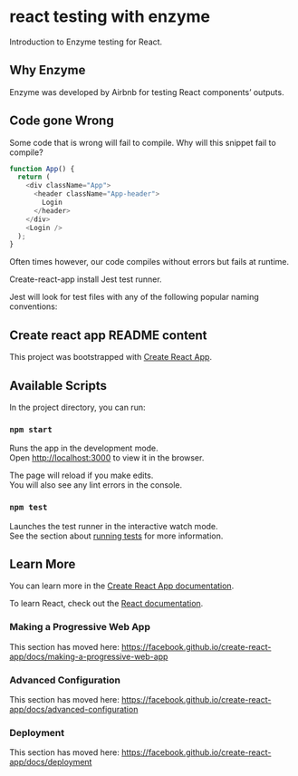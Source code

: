 # react testing with enzyme

Introduction to Enzyme testing for React.

## Why Enzyme

Enzyme was developed by Airbnb for testing React components’ outputs.

## Code gone Wrong

Some code that is wrong will fail to compile. 
Why will this snippet fail to compile?

```js
function App() {
  return (
    <div className="App">
      <header className="App-header">
        Login
      </header>
    </div>
    <Login />
  );
}
```

Often times however, our code compiles without errors but fails at runtime.

Create-react-app install Jest test runner.

Jest will look for test files with any of the following popular naming conventions:

## Create react app README content

This project was bootstrapped with [Create React App](https://github.com/facebook/create-react-app).

## Available Scripts

In the project directory, you can run:

### `npm start`

Runs the app in the development mode.<br>
Open [http://localhost:3000](http://localhost:3000) to view it in the browser.

The page will reload if you make edits.<br>
You will also see any lint errors in the console.

### `npm test`

Launches the test runner in the interactive watch mode.<br>
See the section about [running tests](https://facebook.github.io/create-react-app/docs/running-tests) for more information.

## Learn More

You can learn more in the [Create React App documentation](https://facebook.github.io/create-react-app/docs/getting-started).

To learn React, check out the [React documentation](https://reactjs.org/).

### Making a Progressive Web App

This section has moved here: https://facebook.github.io/create-react-app/docs/making-a-progressive-web-app

### Advanced Configuration

This section has moved here: https://facebook.github.io/create-react-app/docs/advanced-configuration

### Deployment

This section has moved here: https://facebook.github.io/create-react-app/docs/deployment
